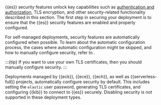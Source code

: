{{es}} security features unlock key capabilities such as [authentication and authorization](/deploy-manage/users-roles.md), TLS encryption, and other security-related functionality described in this section. The first step in securing your deployment is to ensure that the {{es}} security features are enabled and properly configured.

For self-managed deployments, security features are automatically configured when possible. To learn about the automatic configuration process, the cases where automatic configuration might be skipped, and how to manually configure security, refer to [](/deploy-manage/security/self-setup.md).

:::{tip}
If you want to use your own TLS certificates, then you should manually configure security.
:::

Deployments managed by {{eck}}, {{ece}}, {{ech}}, as well as {{serverless-full}} projects, automatically configure security by default. This includes setting the `elastic` user password, generating TLS certificates, and configuring {{kib}} to connect to {{es}} securely. Disabling security is not supported in these deployment types.